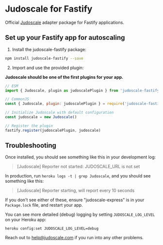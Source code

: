 # Judoscale for Fastify

Official [Judoscale](https://judoscale.com) adapter package for Fastify applications.

## Set up your Fastify app for autoscaling

1. Install the judoscale-fastify package:

```sh
npm install judoscale-fastify --save
```

2. Import and use the provided plugin:

**Judoscale should be one of the first plugins for your app.**

```javascript
// ESM
import { Judoscale, plugin as judoscalePlugin } from 'judoscale-fastify'

// CommonJS
const { Judoscale, plugin: judoscalePlugin } = require('judoscale-fastify')

// Initialize Judoscale with default configuration
const judoscale = new Judoscale()

// Register the plugin
fastify.register(judoscalePlugin, judoscale)
```

## Troubleshooting

Once installed, you should see something like this in your development log:

> [Judoscale] Reporter not started: JUDOSCALE_URL is not set

In production, run `heroku logs -t | grep Judoscale`, and you should see something like this:

> [Judoscale] Reporter starting, will report every 10 seconds

If you don't see either of these, ensure "judoscale-express" is in your `Package.lock` file, and restart your app.

You can see more detailed (debug) logging by setting `JUDOSCALE_LOG_LEVEL` on your Heroku app:

```
heroku config:set JUDOSCALE_LOG_LEVEL=debug
```

Reach out to help@judoscale.com if you run into any other problems.
